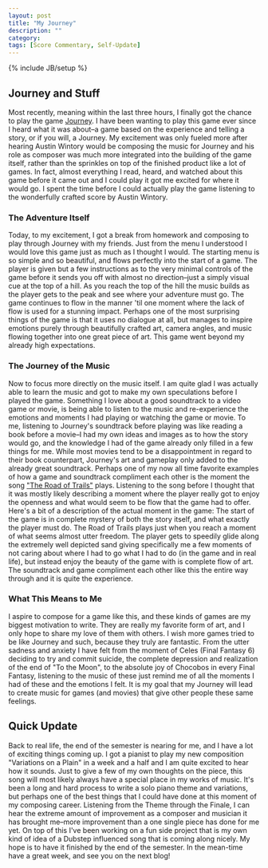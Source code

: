 ```yaml
---
layout: post
title: "My Journey"
description: ""
category: 
tags: [Score Commentary, Self-Update]
---
```

{% include JB/setup %}

## Journey and Stuff

Most recently, meaning within the last three hours, I finally got the chance to play the game [Journey](http://thatgamecompany.com/games/journey/). I have been wanting to play this game ever since I heard what it was about–a game based on the experience and telling a story, or if you will, a Journey. My excitement was only fueled more after hearing Austin Wintory would be composing the music for Journey and his role as composer was much more integrated into the building of the game itself, rather than the sprinkles on top of the finished product like a lot of games. In fact, almost everything I read, heard, and watched about this game before it came out and I could play it got me excited for where it would go. I spent the time before I could actually play the game listening to the wonderfully crafted score by Austin Wintory.

### The Adventure Itself

Today, to my excitement, I got a break from homework and composing to play through Journey with my friends. Just from the menu I understood I would love this game just as much as I thought I would. The starting menu is so simple and so beautiful, and flows perfectly into the start of a game. The player is given but a few instructions as to the very minimal controls of the game before it sends you off with almost no direction–just a simply visual cue at the top of a hill. As you reach the top of the hill the music builds as the player gets to the peak and see where your adventure must go. The game continues to flow in the manner 'til one moment where the lack of flow is used for a stunning impact. Perhaps one of the most surprising things of the game is that it uses no dialogue at all, but manages to inspire emotions purely through beautifully crafted art, camera angles, and music flowing together into one great piece of art. This game went beyond my already high expectations. 

### The Journey of the Music

Now to focus more directly on the music itself. I am quite glad I was actually able to learn the music and got to make my own speculations before I played the game. Something I love about a good soundtrack to a video game or movie, is being able to listen to the music and re-experience the emotions and moments I had playing or watching the game or movie. To me, listening to Journey's soundtrack before playing was like reading a book before a movie–I had my own ideas and images as to how the story would go, and the knowledge I had of the game already only filled in a few things for me. While most movies tend to be a disappointment in regard to their book counterpart, Journey's art and gameplay only added to the already great soundtrack. Perhaps one of my now all time favorite examples of how a game and soundtrack compliment each other is the moment the song ["The Road of Trails"](http://www.youtube.com/watch?v=hdG-e_Joc8Q) plays. Listening to the song before I thought that it was mostly likely describing a moment where the player really got to enjoy the openness and what would seem to be flow that the game had to offer. Here's a bit of a description of the actual moment in the game: The start of the game is in complete mystery of both the story itself, and what exactly the player must do. The Road of Trails plays just when you reach a moment of what seems almost utter freedom. The player gets to speedily glide along the extremely well depicted sand giving specifically me a few moments of not caring about where I had to go what I had to do (in the game and in real life), but instead enjoy the beauty of the game with is complete flow of art. The soundtrack and game compliment each other like this the entire way through and it is quite the experience. 

### What This Means to Me

I aspire to compose for a game like this, and these kinds of games are my biggest motivation to write. They are really my favorite form of art, and I only hope to share my love of them with others. I wish more games tried to be like Journey and such, because they truly are fantastic. From the utter sadness and anxiety I have felt from the moment of Celes (Final Fantasy 6) deciding to try and commit suicide, the complete depression and realization of the end of "To the Moon", to the absolute joy of Chocobos in every Final Fantasy, listening to the music of these just remind me of all the moments I had of these and the emotions I felt. It is my goal that my Journey will lead to create music for games (and movies) that give other people these same feelings.

## Quick Update

Back to real life, the end of the semester is nearing for me, and I have a lot of exciting things coming up. I got a pianist to play my new composition "Variations on a Plain" in a week and a half and I am quite excited to hear how it sounds. Just to give a few of my own thoughts on the piece, this song will most likely always have a special place in my works of music. It's been a long and hard process to write a solo piano theme and variations, but perhaps one of the best things that I could have done at this moment of my composing career. Listening from the Theme through the Finale, I can hear the extreme amount of improvement as a composer and musician it has brought me–more improvement than a one single piece has done for me yet. On top of this I've been working on a fun side project that is my own kind of idea of a Dubstep influenced song that is coming along nicely. My hope is to have it finished by the end of the semester. In the mean-time have a great week, and see you on the next blog!